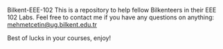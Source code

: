 Bilkent-EEE-102
This is a repository to help fellow Bilkenteers in their EEE 102 Labs. Feel free to contact me if you have any questions on anything: mehmetcetin@ug.bilkent.edu.tr

Best of lucks in your courses, enjoy!
